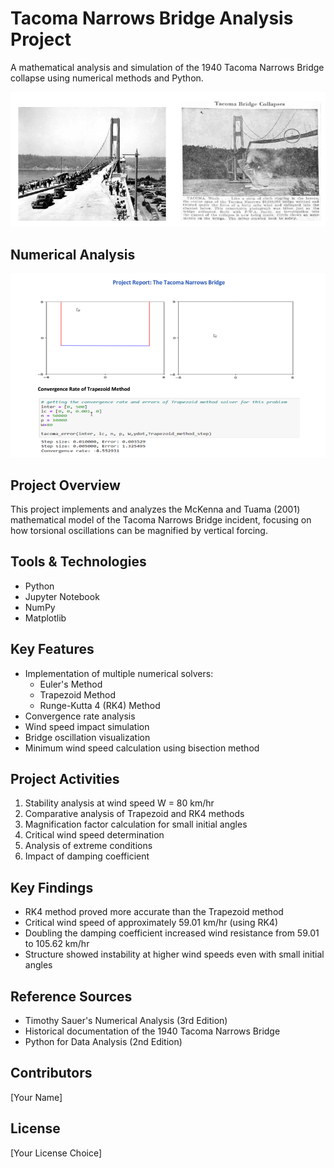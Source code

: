 # Tacoma Narrows Bridge Analysis Project

A mathematical analysis and simulation of the 1940 Tacoma Narrows Bridge collapse using numerical methods and Python.
<div>
  <img src="images/tacoma.png" alt="Tacoma" />
</div>

## Numerical Analysis
<div>
  <img src="images/numerical.png" alt="numerical" />
</div>
  
## Project Overview

This project implements and analyzes the McKenna and Tuama (2001) mathematical model of the Tacoma Narrows Bridge incident, focusing on how torsional oscillations can be magnified by vertical forcing.

## Tools & Technologies

- Python
- Jupyter Notebook
- NumPy
- Matplotlib

## Key Features

- Implementation of multiple numerical solvers:
  - Euler's Method
  - Trapezoid Method
  - Runge-Kutta 4 (RK4) Method
- Convergence rate analysis
- Wind speed impact simulation
- Bridge oscillation visualization
- Minimum wind speed calculation using bisection method

## Project Activities

1. Stability analysis at wind speed W = 80 km/hr
2. Comparative analysis of Trapezoid and RK4 methods
3. Magnification factor calculation for small initial angles
4. Critical wind speed determination
5. Analysis of extreme conditions
6. Impact of damping coefficient

## Key Findings

- RK4 method proved more accurate than the Trapezoid method
- Critical wind speed of approximately 59.01 km/hr (using RK4)
- Doubling the damping coefficient increased wind resistance from 59.01 to 105.62 km/hr
- Structure showed instability at higher wind speeds even with small initial angles

## Reference Sources

- Timothy Sauer's Numerical Analysis (3rd Edition)
- Historical documentation of the 1940 Tacoma Narrows Bridge
- Python for Data Analysis (2nd Edition)

## Contributors

[Your Name]

## License

[Your License Choice]

